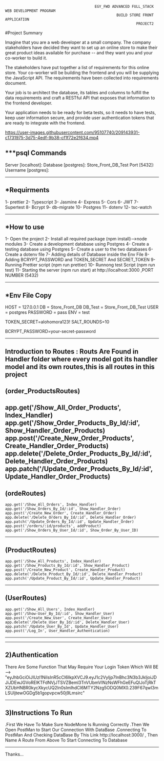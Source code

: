                                              EGY_FWD ADVANCED FULL_STACK WEB DEVELOPMENT PROGRAM
                                                       BUILD STORE FRONT APPLICATION
                                                                PROJECT2
#Project Summary

Imagine that you are a web developer at a small company. The company stakeholders have decided they want to set up an online store to make their great product ideas available for purchase -- and they want you and your co-worker to build it.

The stakeholders have put together a list of requirements for this online store. Your co-worker will be building the frontend and you will be supplying the JavaScript API. The requirements have been collected into requirements document.

Your job is to architect the database, its tables and columns to fulfill the data requirements and craft a RESTful API that exposes that information to the frontend developer.

Your application needs to be ready for beta tests, so it needs to have tests, keep user information secure, and provide user authentication tokens that are ready to integrate with the frontend.


https://user-images.githubusercontent.com/95107740/209143931-c1731975-3d75-4edf-9b38-cf1f72e2f634.mp4


***psql Commands 
-------------------------------------------------------------------------------------------------------------------
Server [localhost]:
Database [postgres]: Store_Front_DB_Test
Port [5432]:
Username [postgres]:
______________________________________________________________________________________________________________
*Requirments
------------------------------------------------------------------------------------------------------------------------------------------
1- prettier
2- Typescript
3- Jasmine
4- Express
5- Cors
6- JWT
7- Supertest
8- Bcrypt
9- db-migrate
10- Postgres
11- dotenv
12- tsc-watch
______________________________________________________________________________________________________________________________________________________________
*How to use
-------------------------------------------------------------------------------------------------------------------------------------------------------------
1- Open the project
2- Install all required package (npm install)-->node modules
3- Create a development database using Postgres
4- Create a testing database using Postgres
5- Create a user to the two databases
6- Create a dotenv file 
7- Adding  details of  Database inside the Env File
8- Adding  BCRYPT_PASSWORD and TOKEN_SECRET And SECRET_TOKEN
9- Running Prettier script (npm run prettier)
10- Runnong test Script (npm run test)
11- Starting the server (npm run start) at http://localhost:3000 ,PORT NUMBER (5432) 
_____________________________________________________________________________________________________________________________________________________
*Env File Copy
-----------------------------------
HOST = 127.0.0.1
DB = Store_Front_DB
DB_Test = Store_Front_DB_Test
USER = postgres
PASSWORD = pass
ENV = test

TOKEN_SECRET=alohomora123!
SALT_ROUNDS=10 

BCRYPT_PASSWORD=your-secret-password
________________________________________________________________________________________________________________________________________________________

Introduction to Routes : Routs Are Found in Handler folder where every model got its handler model and its own routes,this is all routes in this project 
--------------------------------------------------------------------------------------------------------------------------------------------------------------
(order_ProductsRoutes)
-------------------------
  app.get('/Show_All_Order_Products', Index_Handler)
    app.get('/Show_Order_Products_By_Id/:id', Show_Handler_Order_Products)
    app.post('/Create_New_Order_Products', Create_Handler_Order_Products)
    app.delete('/Delete_Order_Products_By_Id/:id', Delete_Handler_Order_Products)
    app.patch('/Update_Order_Products_By_Id/:id', Update_Handler_Order_Products)
----------------------------------------------------------------------------------------------    
(ordeRoutes)
-------------------------
    app.get('/Show_All_Orders', Index_Handler)
    app.get('/Show_Orders_By_Id/:id', Show_Handler_Order)
    app.post('/Create_New_Order', Create_Handler_Order)
    app.delete('/Delete_Orders_By_Id/:id', Delete_Handler_Order)
    app.patch('/Update_Orders_By_Id/:id', Update_Handler_Order)
    app.post('/orders/:id/products', addProduct)
    app.get('/Show_Orders_By_User_Id/:id', Show_Order_By_User_ID) 
------------------------------------------------------------------------------------------

(ProductRoutes)
-------------------------
    app.get('/Show_All_Products', Index_Handler)
    app.get('/Show_Products_By_Id/:id', Show_Handler_Product)
    app.post('/Create_New_Product', Create_Handler_Product)
    app.delete('/Delete_Product_By_Id/:id', Delete_Handler_Product)
    app.patch('/Update_Product_By_Id/:id', Update_Handler_Product)
---------------------------------------------------------------------------------------------

(UserRoutes)
-------------------------
    app.get('/Show_All_Users', Index_Handler)
    app.get('/Show-User_By_Id/:id', Show_Handler_User)
    app.post('/Create_New_User', Create_Handler_User)
    app.delete('/Delete_User_By_Id/:id', Delete_Handler_User)
    app.patch('/Update_User_By_Id', Update_Handler_User)
    app.post('/Log_In', User_Handler_Authentication)
-------------------------------------------------------------------------------------------------------------


*************************************************************************************************************************************
2)Authentication
--------------------
There Are Some Function That May Require Your Login Token Which Will BE --> "eyJhbGciOiJIUzI1NiIsInR5cCI6IkpXVCJ9.eyJ1c2VyIjp7InBhc3N3b3JkIjoiJDJiJDEwJGVoRElKTFdNVjJTSVZBeml3TnVUbmVINzNsWFhGeEFuQlJoTjRkTXZUbHNBR0kycXkycUQ2In0sImlhdCI6MTY2Nzg5ODQ0MX0.239F67qwI3mLSUIjtewOGDg5b1gopvpcw50j9Lmsirc"
*********************************************************************************************************************************************
3)Instructions To Run 
------------------------
.First We Have To Make Sure NodeMone Is Running Correctly 
.Then We Open PostMan to Start Our Connection With DataBase
.Connecting To PostMan And Checking DataBase By This Link http://localhost:3000/ ,
Then Name A Route From Above To Start Connecting To Database 
**************************************************************************************************
Thanks...
